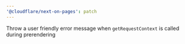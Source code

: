 ```yaml
---
'@cloudflare/next-on-pages': patch
---
```


Throw a user friendly error message when `getRequestContext` is called during prerendering
